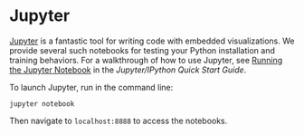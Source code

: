 # Jupyter

[Jupyter](https://jupyter.org) is a fantastic tool for writing code with embedded visualizations. 
We provide several such notebooks for testing your Python installation and 
training behaviors. For a walkthrough of how to use Jupyter, see
[Running the Jupyter Notebook](http://jupyter-notebook-beginner-guide.readthedocs.io/en/latest/execute.html)
in the _Jupyter/IPython Quick Start Guide_.

To launch Jupyter, run in the command line:

`jupyter notebook`

Then navigate to `localhost:8888` to access the notebooks.

